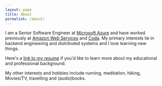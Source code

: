 ```yaml
---
layout: page
title: About
permalink: /about/
---
```


I am a Senior Software Engineer at [Microsoft Azure](https://azure.microsoft.com/) and have worked previously at [Amazon Web Services](https://aws.amazon.com/) and [Coda](https://coda.io/). My primary interests lie in backend engineering and distributed systems and I love learning new things.  

Here's a [link to my resume](https://drive.google.com/file/d/17I3x_2s0uNOecegV0bmigQRc8E1wiuPb/view) if you'd like to learn more about my educational and professional background.

My other interests and hobbies include running, meditation, hiking, Movies/TV, travelling and (audio)books.
